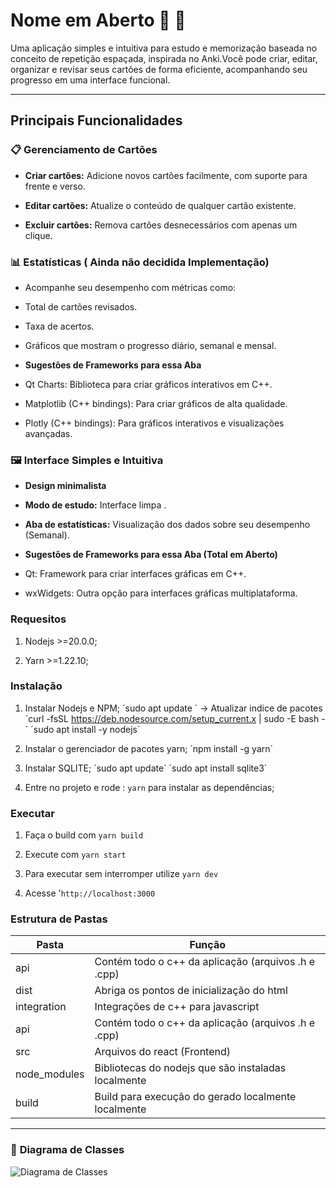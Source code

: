 # **Nome em Aberto**  🔎 📖
Uma aplicação simples e intuitiva para estudo e memorização baseada no conceito de repetição espaçada, inspirada no Anki.Você pode criar, editar, organizar e revisar seus cartões de forma eficiente, acompanhando seu progresso em uma interface  funcional.

---

## **Principais Funcionalidades**

### 📋 **Gerenciamento de Cartões**

-  **Criar cartões:** Adicione novos cartões facilmente, com suporte para frente e verso.

-  **Editar cartões:** Atualize o conteúdo de qualquer cartão existente.

-  **Excluir cartões:** Remova cartões desnecessários com apenas um clique.

  

### 📊 **Estatísticas ( Ainda não decidida Implementação)**

- Acompanhe seu desempenho com métricas como:

- Total de cartões revisados.

- Taxa de acertos.

- Gráficos que mostram o progresso diário, semanal e mensal.

-  **Sugestões de Frameworks para essa Aba**

- Qt Charts: Biblioteca para criar gráficos interativos em C++.

- Matplotlib (C++ bindings): Para criar gráficos de alta qualidade.

- Plotly (C++ bindings): Para gráficos interativos e visualizações avançadas.

  

### 🖼️ **Interface Simples e Intuitiva**

-  **Design minimalista**

-  **Modo de estudo:** Interface limpa .

-  **Aba de estatísticas:** Visualização dos dados sobre seu desempenho (Semanal).

-  **Sugestões de Frameworks para essa Aba (Total em Aberto)**

- Qt: Framework para criar interfaces gráficas em C++.

- wxWidgets: Outra opção para interfaces gráficas multiplataforma.

  

### **Requesitos**

1. Nodejs >=20.0.0;

2. Yarn >=1.22.10;

  

### **Instalação**

1. Instalar Nodejs e NPM;
´sudo apt update ´ -> Atualizar indice de pacotes 
´curl -fsSL https://deb.nodesource.com/setup_current.x | sudo -E bash -´
´sudo apt install -y nodejs´

2. Instalar o gerenciador de pacotes yarn;
´npm install -g yarn´

4. Instalar SQLITE;
     ´sudo apt update´
    ´sudo apt install sqlite3´


5. Entre no projeto e rode : `yarn` para instalar as dependências;

### **Executar**

1. Faça o build com `yarn build`

2. Execute com `yarn start`

3. Para executar sem interromper utilize `yarn dev`

4. Acesse '`http://localhost:3000`

### **Estrutura de Pastas**
|Pasta|Função  |
|--|--|
| api| Contém todo o c++ da aplicação (arquivos .h e .cpp)  |
| dist| Abriga os pontos de inicialização do html  |
| integration| Integrações de c++ para javascript |
| api| Contém todo o c++ da aplicação (arquivos .h e .cpp)  |
|  src| Arquivos do react (Frontend)  |
| node_modules| Bibliotecas do nodejs que são instaladas localmente |
| build| Build para execução do gerado localmente localmente |
---

### 🧩 **Diagrama de Classes**

![Diagrama de Classes](https://lucid.app/publicSegments/view/954ba3af-6cea-465c-b535-966b3841d53d/image.png)                                 
